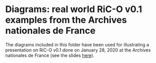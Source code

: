 # Diagrams: real world RiC-O v0.1 examples from the Archives nationales de France

The diagrams included in this folder have been used for illustrating a presentation on RiC-O v0.1 done on January 28, 2020 at the Archives nationales de France (see the slides [here](https://f.hypotheses.org/wp-content/blogs.dir/2167/files/2020/02/20200128_2_RecordsInContexts_englishVersionAdded1003.pdf)).

